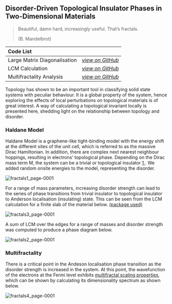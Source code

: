 ## Disorder-Driven Topological Insulator Phases in Two-Dimensional Materials

> Beautiful, damn hard, increasingly useful. That’s fractals. 
> 
> (B. Mandelbrot)

| Code List    |                   | 
|:-------------|:------------------|
| Large Matrix Diagonalisation | [_view on GitHub_](./ksenija)|
| LCM Calculation | [_view on GitHub_](https://github.com/KsenijaKovalenka/ksenijakovalenka.github.io/tree/main/chern%20marker) |
| Multifractality Analysis | [_view on GitHub_](./multifractals) | 

Topology has shown to be an important tool in classifying solid state systems with peculiar behaviour. 
It is a global property of the system, hence exploring the effects of local perturbations on topological materials is of great interest. 
A way of calculating a topological invariant locally is presented here, shedding light on the relationship between topology and disorder.

### Haldane Model

Haldane Model is a graphene-like tight-binding model with the energy shift at the different sites of the unit cell, which is referred to as the massive 
Dirac Hamiltonian. In addition, there are complex next nearest neighbour hoppings, resulting in electrons’ topological phase. Depending on the 
Dirac mass term M, the system can be a trivial or topological insulator [ 1 ](https://journals.aps.org/prl/abstract/10.1103/PhysRevLett.61.2015). We added random onsite energies to the model, representing the 
disorder. 

![fractals1_page-0001](https://github.com/user-attachments/assets/63913806-3556-42f2-ba64-8d4659cc889d)

For a range of mass parameters, increasing disorder strength can lead to the series of phase transitions from trivial insulator to 
topological insulator to Anderson localisation (insulating) state. This can be seen from the LCM calculation for a finite slab of the material below. [ (package used) ](https://github.com/roberta-favata/spinv?tab=%20readme-ov-file,%20accessed:%202023-04-10)

![fractals3_page-0001](https://github.com/user-attachments/assets/1e000159-05c2-4b0a-a4d7-c6db8dec72f3)

A sum of LCM over the edges for a range of masses and disorder strength was computed to 
produce a phase diagram below.

![fractals2_page-0001](https://github.com/user-attachments/assets/9fbfe3c0-0758-45a4-aacc-7f9153677b43)

### Multifractality

There is a critical point in the Andeson localisation phase transition as the disorder strength is increased in the system. At this point, the wavefunction of the electrons at the Fermi level exhibits [multifractal scaling properties](https://en.wikipedia.org/wiki/Multifractal_system), which can be shown by calculating its dimensionality spectrum as shown below.

![fractals4_page-0001](https://github.com/user-attachments/assets/4c05193f-2e77-4521-af06-a0e461d97947)
